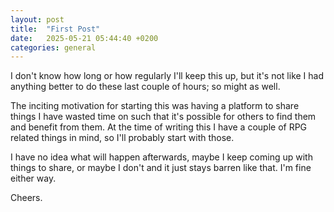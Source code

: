 ```yaml
---
layout: post
title:  "First Post"
date:   2025-05-21 05:44:40 +0200
categories: general
---
```

I don't know how long or how regularly I'll keep this up, but it's not like I had anything better to do these last couple of hours; so might as well.

The inciting motivation for starting this was having a platform to share things I have wasted time on such that it's possible for others to find them and benefit from them. At the time of writing this I have a couple of RPG related things in mind, so I'll probably start with those. 

I have no idea what will happen afterwards, maybe I keep coming up with things to share, or maybe I don't and it just stays barren like that. I'm fine either way.

Cheers.

